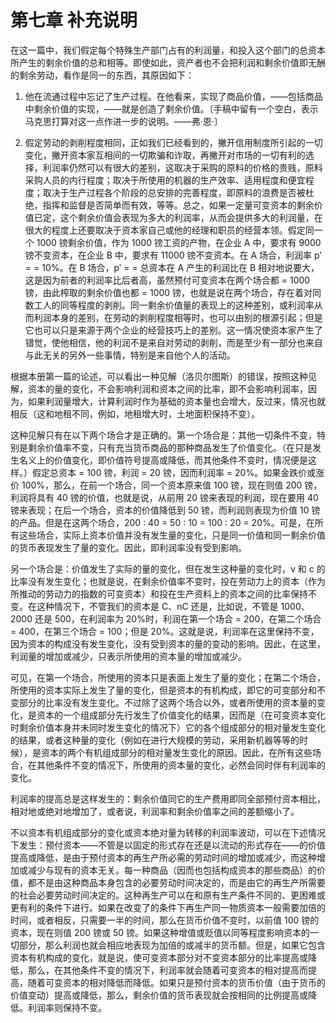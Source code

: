 # 第七章 补充说明

在这一篇中，我们假定每个特殊生产部门占有的利润量，和投入这个部门的总资本所产生的剩余价值的总和相等。即使如此，资产者也不会把利润和剩余价值即无酬的剩余劳动，看作是同一的东西，其原因如下：

1. 他在流通过程中忘记了生产过程。在他看来，实现了商品价值，——包括商品中剩余价值的实现，——就是创造了剩余价值。〔手稿中留有一个空白，表示马克思打算对这一点作进一步的说明。——弗·恩·〕

2. 假定劳动的剥削程度相同，正如我们已经看到的，撇开信用制度所引起的一切变化，撇开资本家互相间的一切欺骗和诈取，再撇开对市场的一切有利的选择，利润率仍然可以有很大的差别，这取决于采购的原料的价格的贵贱，原料采购人员的内行程度；取决于所使用的机器的生产效率、适用程度和便宜程度；取决于生产过程各个阶段的总安排的完善程度，即原料的浪费是否被杜绝，指挥和监督是否简单而有效，等等。总之，如果一定量可变资本的剩余价值已定，这个剩余价值会表现为多大的利润率，从而会提供多大的利润量，在很大的程度上还要取决于资本家自己或他的经理和职员的经营本领。假定同一个 1000 镑剩余价值，作为 1000 镑工资的产物，在企业 A 中，要求有 9000 镑不变资本，在企业 B 中，要求有 11000 镑不变资本。在 A 场合，利润率 p′ =  = 10%。在 B 场合，p′ =  = 总资本在 A 产生的利润比在 B 相对地说要大，这是因为前者的利润率比后者高，虽然预付可变资本在两个场合都 = 1000 镑，由此榨取的剩余价值也都 = 1000 镑，也就是说在两个场合，存在着对同数工人的同等程度的剥削。同一剩余价值量的表现上的这种差别，或利润率从而利润本身的差别，在劳动的剥削程度相等时，也可以由别的根源引起；但是它也可以只是来源于两个企业的经营技巧上的差别。这一情况使资本家产生了错觉，使他相信，他的利润不是来自对劳动的剥削，而是至少有一部分也来自与此无关的另外一些事情，特别是来自他个人的活动。

根据本册第一篇的论述，可以看出一种见解（洛贝尔图斯）的错误，按照这种见解，资本的量的变化，不会影响利润和资本之间的比率，即不会影响利润率，因为，如果利润量增大，计算利润时作为基础的资本量也会增大，反过来，情况也就相反（这和地租不同，例如，地租增大时，土地面积保持不变）。

这种见解只有在以下两个场合才是正确的。第一个场合是：其他一切条件不变，特别是剩余价值率不变，只有充当货币商品的那种商品发生了价值变化。（在只是发生名义上的价值变化，即价值符号提高或降低，而其他条件不变时，情况便是这样。）假定总资本 = 100 镑，利润 = 20 镑，因而利润率 = 20%。如果金跌价或涨价 100%，那么，在前一个场合，同一个资本原来值 100 镑，现在则值 200 镑，利润将具有 40 镑的价值，也就是说，从前用 20 镑来表现的利润，现在要用 40 镑来表现；在后一个场合，资本的价值降低到 50 镑，而利润则表现为价值 10 镑的产品。但是在这两个场合，200 : 40 = 50 : 10 = 100 : 20 = 20%。可是，在所有这些场合，实际上资本价值并没有发生量的变化，只是同一价值和同一剩余价值的货币表现发生了量的变化。因此，即利润率没有受到影响。

另一个场合是：价值发生了实际的量的变化，但在发生这种量的变化时，v 和 c 的比率没有发生变化；也就是说，在剩余价值率不变时，投在劳动力上的资本（作为所推动的劳动力的指数的可变资本）和投在生产资料上的资本之间的比率保持不变。在这种情况下，不管我们的资本是 C、nC 还是，比如说，不管是 1000、2000 还是 500，在利润率为 20%时，利润在第一个场合 = 200，在第二个场合 = 400，在第三个场合 = 100；但是 20%。这就是说，利润率在这里保持不变，因为资本的构成没有发生变化，没有受到资本的量的变动的影响。因此，在这里，利润量的增加或减少，只表示所使用的资本量的增加或减少。

可见，在第一个场合，所使用的资本只是表面上发生了量的变化；在第二个场合，所使用的资本实际上发生了量的变化，但是资本的有机构成，即它的可变部分和不变部分的比率没有发生变化。不过除了这两个场合以外，或者所使用的资本量的变化，是资本的一个组成部分先行发生了价值变化的结果，因而是（在可变资本变化时剩余价值本身并未同时发生变化的情况下）它的各个组成部分的相对量发生变化的结果，或者这种量的变化（例如在进行大规模的劳动，采用新机器等等的时候），是资本的两个有机组成部分的相对量发生变化的原因。因此，在所有这些场合，在其他条件不变的情况下，所使用的资本量的变化，必然会同时伴有利润率的变化。

利润率的提高总是这样发生的：剩余价值同它的生产费用即同全部预付资本相比，相对地或绝对地增加了，或者说，利润率和剩余价值率之间的差额缩小了。

不以资本有机组成部分的变化或资本绝对量为转移的利润率波动，可以在下述情况下发生：预付资本——不管是以固定的形式存在还是以流动的形式存在——的价值提高或降低，是由于预付资本的再生产所必需的劳动时间的增加或减少，而这种增加或减少与现有的资本无关。每一种商品（因而也包括构成资本的那些商品）的价值，都不是由这种商品本身包含的必要劳动时间决定的，而是由它的再生产所需要的社会必要劳动时间决定的。这种再生产可以在和原有生产条件不同的、更困难或更有利的条件下进行。如果在改变了的条件下再生产同一物质资本一般需要加倍的时间，或者相反，只需要一半的时间，那么在货币价值不变时，以前值 100 镑的资本，现在则值 200 镑或 50 镑。如果这种增值或贬值以同等程度影响资本的一切部分，那么利润也就会相应地表现为加倍的或减半的货币额。但是，如果它包含资本有机构成的变化，就是说，使可变资本部分对不变资本部分的比率提高或降低，那么，在其他条件不变的情况下，利润率就会随着可变资本的相对提高而提高，随着可变资本的相对降低而降低。如果只是预付资本的货币价值（由于货币的价值变动）提高或降低，那么，剩余价值的货币表现就会按相同的比例提高或降低。利润率则保持不变。